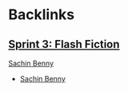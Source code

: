
# Backlinks
## [Sprint 3: Flash Fiction](<Sprint 3: Flash Fiction.md>)
[Sachin Benny](<Sachin Benny.md>)

- [Sachin Benny](<Sachin Benny.md>)

